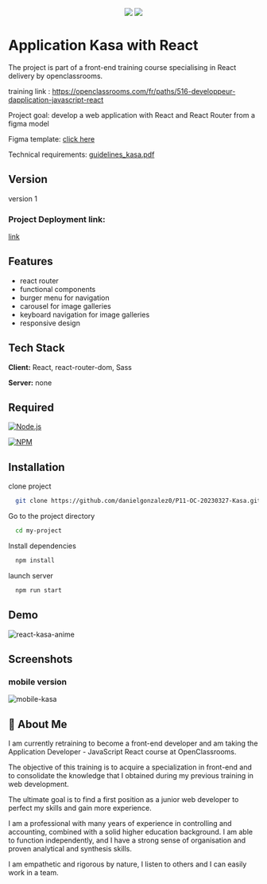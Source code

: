 <p align="center">
<img src="https://img.shields.io/badge/VERCEL-Deployed-brightgreen?style=for-the-badge&logo=vercel">
<img src="https://img.shields.io/badge/Create%20with-React-blue?style=for-the-badge&logo=react">
</p>

# Application Kasa with React

The project is part of a front-end training course specialising in  React delivery by openclassrooms.

training link : https://openclassrooms.com/fr/paths/516-developpeur-dapplication-javascript-react

Project goal: develop a web application with React and React Router from a figma model

Figma template: [click here](https://www.figma.com/file/bAnXDNqRKCRRP8mY2gcb5p/UI-Design-Kasa-FR?node-id=4-1&t=Lr3ACrX2KZJpW6J2-0)

Technical requirements: [guidelines_kasa.pdf](https://github.com/danielgonzalez0/P11-OC-20230327-Kasa/files/11240199/Coding%2Bguidelines%2BKasa%2BFR.pdf)

## Version

version 1 

### Project Deployment link: 
[link](https://p11-oc-20230327-kasa.vercel.app/)
## Features

- react router 
- functional components
- burger menu for navigation
- carousel for image galleries
- keyboard navigation for image galleries
- responsive design

## Tech Stack

**Client:** React, react-router-dom, Sass

**Server:** none

## Required

[![Node.js](https://custom-icon-badges.demolab.com/badge/-Node.js-339933?style=for-the-badge&logo=node.js&logoColor=white)](https://nodejs.org/)

[![NPM](https://img.shields.io/badge/-NPM-CC3534?logo=npm&logoColor=white&style=for-the-badge)](https://docs.npmjs.com/downloading-and-installing-node-js-and-npm)
## Installation

clone project

```bash
  git clone https://github.com/danielgonzalez0/P11-OC-20230327-Kasa.git
```

Go to the project directory

```bash
  cd my-project
```

Install dependencies

```bash
  npm install
```

launch server

```bash
  npm run start
```
## Demo

![react-kasa-anime](https://user-images.githubusercontent.com/86351071/232248127-f7a0e9ac-233e-473c-9337-4acaf578e718.gif)
## Screenshots

### mobile version

![mobile-kasa](https://user-images.githubusercontent.com/86351071/232247150-4858f6c6-508b-4e88-bf79-af5943f682f5.png)


## 🚀 About Me

I am currently retraining to become a front-end developer and am taking the Application Developer - JavaScript React course at OpenClassrooms.

The objective of this training is to acquire a specialization in front-end and to consolidate the knowledge that I obtained during my previous training in web development.

The ultimate goal is to find a first position as a junior web developer to perfect my skills and gain more experience.

I am a professional with many years of experience in controlling and accounting, combined with a solid higher education background. I am able to function independently, and I have a strong sense of organisation and proven analytical and synthesis skills.

I am empathetic and rigorous by nature, I listen to others and I can easily work in a team.

